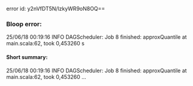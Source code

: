 error id: y2nVfDT5N/lzkyWR9oN8OQ==
### Bloop error:

25/06/18 00:19:16 INFO DAGScheduler: Job 8 finished: approxQuantile at main.scala:62, took 0,453260 s
#### Short summary: 

25/06/18 00:19:16 INFO DAGScheduler: Job 8 finished: approxQuantile at main.scala:62, took 0,453260 ...